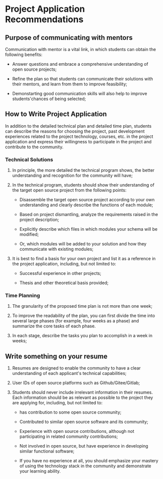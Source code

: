# Project Application Recommendations

## Purpose of communicating with mentors

Communication with mentor is a vital link, in which students can obtain the following benefits:

- Answer questions and embrace a comprehensive understanding of open source projects;

- Refine the plan so that students can communicate their solutions with their mentors, and learn from them to improve feasibility;

- Demonstarting good communication skills will also help to improve students'chances of being selected;

## How to Write Project Application

In addition to the detailed technical plan and detailed time plan, students can describe the reasons for choosing the project, past development experiences related to the project technology, courses, etc. in the project application and express their willingness to participate in the project and contribute to the community.

### Technical Solutions

1. In principle, the more detailed the technical program shows, the better understanding and recognition for the community will have;

2. In the technical program, students should show their understanding of the target open source project from the following points:

   - Disassemble the target open source project according to your own understanding and clearly describe the functions of each module;

   - Based on project dismantling, analyze the requirements raised in the project description;

   - Explicitly describe which files in which modules your schema will be modified;

   - Or, which modules will be added to your solution and how they communicate with existing modules;

3. It is best to find a basis for your own project and list it as a reference in the project application, including, but not limited to:

   - Successful experience in other projects;

   - Thesis and other theoretical basis provided;

### Time Planning

1. The granularity of the proposed time plan is not more than one week;

2. To improve the readability of the plan, you can first divide the time into several large phases (for example, four weeks as a phase) and summarize the core tasks of each phase.

3. In each stage, describe the tasks you plan to accomplish in a week in weeks;

## Write something on your resume

1. Resumes are designed to enable the community to have a clear understanding of each applicant's technical capabilities;

2. User IDs of open source platforms such as Github/Gitee/Gitlab;

3. Students should never include irrelevant information in their resumes. Each information should be as relevant as possible to the project they are applying for, including, but not limited to:

   - has contribution to some open source community;

   - Contributed to similar open source software and its community;

   - Experience with open source contributions, although not participating in related community contributions;

   - Not involved in open source, but have experience in developing similar functional software;

   - If you have no experience at all, you should emphasize your mastery of using the technology stack in the community and demonstrate your learning ability.
